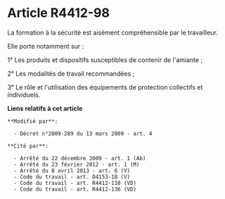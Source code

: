 # Article R4412-98

La formation à la sécurité          est aisément compréhensible par le travailleur. 

Elle porte notamment sur : 

1° Les produits et dispositifs susceptibles de contenir de l'amiante ; 

2° Les modalités de travail recommandées ; 

3° Le rôle et l'utilisation des équipements de protection collectifs et individuels.

**Liens relatifs à cet article**

	**Modifié par**:

	  - Décret n°2009-289 du 13 mars 2009 - art. 4

	**Cité par**:

	  - Arrêté du 22 décembre 2009 - art. 1 (Ab)
	  - Arrêté du 23 février 2012 - art. 1 (M)
	  - Arrêté du 8 avril 2013 - art. 6 (V)
	  - Code du travail - art. D4153-18 (V)
	  - Code du travail - art. R4412-110 (VD)
	  - Code du travail - art. R4412-136 (VD)
